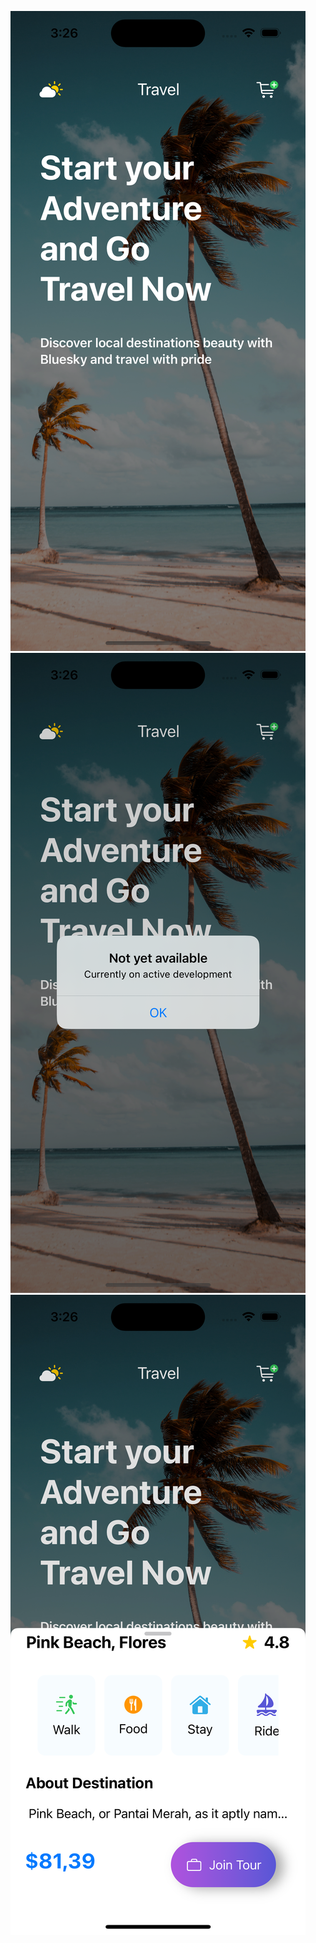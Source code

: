 ![screensot1](./screenshots/home.png)
![screensot2](./screenshots/alert.png)
![screensot3](./screenshots/sheet_detail.png)
